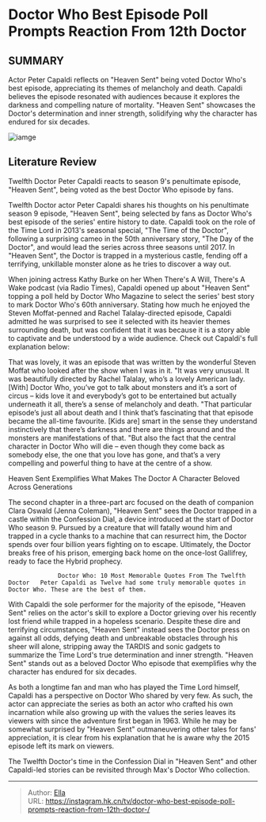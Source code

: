 # Doctor Who Best Episode Poll Prompts Reaction From 12th Doctor 


## SUMMARY 



  Actor Peter Capaldi reflects on &#34;Heaven Sent&#34; being voted Doctor Who&#39;s best episode, appreciating its themes of melancholy and death.   Capaldi believes the episode resonated with audiences because it explores the darkness and compelling nature of mortality.   &#34;Heaven Sent&#34; showcases the Doctor&#39;s determination and inner strength, solidifying why the character has endured for six decades.  

![iamge](https://static1.srcdn.com/wordpress/wp-content/uploads/2024/01/doctr-who-heaven-sent-peter-capaldi-as-the-twelfth-doctor.jpg)

## Literature Review

Twelfth Doctor Peter Capaldi reacts to season 9&#39;s penultimate episode, &#34;Heaven Sent&#34;, being voted as the best Doctor Who episode by fans.




Twelfth Doctor actor Peter Capaldi shares his thoughts on his penultimate season 9 episode, &#34;Heaven Sent&#34;, being selected by fans as Doctor Who&#39;s best episode of the series&#39; entire history to date. Capaldi took on the role of the Time Lord in 2013&#39;s seasonal special, &#34;The Time of the Doctor&#34;, following a surprising cameo in the 50th anniversary story, &#34;The Day of the Doctor&#34;, and would lead the series across three seasons until 2017. In &#34;Heaven Sent&#34;, the Doctor is trapped in a mysterious castle, fending off a terrifying, unkillable monster alone as he tries to discover a way out.




When joining actress Kathy Burke on her When There&#39;s A Will, There&#39;s A Wake podcast (via Radio Times), Capaldi opened up about &#34;Heaven Sent&#34; topping a poll held by Doctor Who Magazine to select the series&#39; best story to mark Doctor Who&#39;s 60th anniversary. Stating how much he enjoyed the Steven Moffat-penned and Rachel Talalay-directed episode, Capaldi admitted he was surprised to see it selected with its heavier themes surrounding death, but was confident that it was because it is a story able to captivate and be understood by a wide audience. Check out Capaldi&#39;s full explanation below:


That was lovely, it was an episode that was written by the wonderful Steven Moffat who looked after the show when I was in it. &#34;It was very unusual. It was beautifully directed by Rachel Talalay, who’s a lovely American lady. [With] Doctor Who, you’ve got to talk about monsters and it’s a sort of circus – kids love it and everybody’s got to be entertained but actually underneath it all, there’s a sense of melancholy and death. &#34;That particular episode’s just all about death and I think that’s fascinating that that episode became the all-time favourite.
[Kids are] smart in the sense they understand instinctively that there’s darkness and there are things around and the monsters are manifestations of that. &#34;But also the fact that the central character in Doctor Who will die – even though they come back as somebody else, the one that you love has gone, and that’s a very compelling and powerful thing to have at the centre of a show.






 Heaven Sent Exemplifies What Makes The Doctor A Character Beloved Across Generations 
          

The second chapter in a three-part arc focused on the death of companion Clara Oswald (Jenna Coleman), &#34;Heaven Sent&#34; sees the Doctor trapped in a castle within the Confession Dial, a device introduced at the start of Doctor Who season 9. Pursued by a creature that will fatally wound him and trapped in a cycle thanks to a machine that can resurrect him, the Doctor spends over four billion years fighting on to escape. Ultimately, the Doctor breaks free of his prison, emerging back home on the once-lost Gallifrey, ready to face the Hybrid prophecy.

                  Doctor Who: 10 Most Memorable Quotes From The Twelfth Doctor   Peter Capaldi as Twelve had some truly memorable quotes in Doctor Who. These are the best of them.   




With Capaldi the sole performer for the majority of the episode, &#34;Heaven Sent&#34; relies on the actor&#39;s skill to explore a Doctor grieving over his recently lost friend while trapped in a hopeless scenario. Despite these dire and terrifying circumstances, &#34;Heaven Sent&#34; instead sees the Doctor press on against all odds, defying death and unbreakable obstacles through his sheer will alone, stripping away the TARDIS and sonic gadgets to summarize the Time Lord&#39;s true determination and inner strength. &#34;Heaven Sent&#34; stands out as a beloved Doctor Who episode that exemplifies why the character has endured for six decades.

As both a longtime fan and man who has played the Time Lord himself, Capaldi has a perspective on Doctor Who shared by very few. As such, the actor can appreciate the series as both an actor who crafted his own incarnation while also growing up with the values the series leaves its viewers with since the adventure first began in 1963. While he may be somewhat surprised by &#34;Heaven Sent&#34; outmaneuvering other tales for fans&#39; appreciation, it is clear from his explanation that he is aware why the 2015 episode left its mark on viewers.






The Twelfth Doctor&#39;s time in the Confession Dial in &#34;Heaven Sent&#34; and other Capaldi-led stories can be revisited through Max&#39;s Doctor Who collection.






---

> Author: [Ella](https://instagram.hk.cn/)  
> URL: https://instagram.hk.cn/tv/doctor-who-best-episode-poll-prompts-reaction-from-12th-doctor-/  

